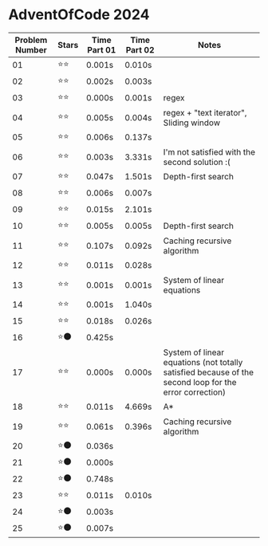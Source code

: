 
# AdventOfCode 2024

| **Problem Number** | **Stars** | **Time Part 01** | **Time Part 02** | **Notes** |
|---|---|---|---|---|
| 01 | ⭐⭐ | 0.001s | 0.010s |  |
| 02 | ⭐⭐ | 0.002s | 0.003s |  |
| 03 | ⭐⭐ | 0.000s | 0.001s | regex |
| 04 | ⭐⭐ | 0.005s | 0.004s | regex + "text iterator", Sliding window |
| 05 | ⭐⭐ | 0.006s | 0.137s |  |
| 06 | ⭐⭐ | 0.003s | 3.331s | I'm not satisfied with the second solution :( |
| 07 | ⭐⭐ | 0.047s | 1.501s | Depth-first search |
| 08 | ⭐⭐ | 0.006s | 0.007s |  |
| 09 | ⭐⭐ | 0.015s | 2.101s |  |
| 10 | ⭐⭐ | 0.005s | 0.005s | Depth-first search |
| 11 | ⭐⭐ | 0.107s | 0.092s | Caching recursive algorithm |
| 12 | ⭐⭐ | 0.011s | 0.028s |  |
| 13 | ⭐⭐ | 0.001s | 0.001s | System of linear equations |
| 14 | ⭐⭐ | 0.001s | 1.040s |  |
| 15 | ⭐⭐ | 0.018s | 0.026s |  |
| 16 | ⭐🌑 | 0.425s |  |  |
| 17 | ⭐⭐ | 0.000s | 0.000s | System of linear equations (not totally satisfied because of the second loop for the error correction) |
| 18 | ⭐⭐ | 0.011s | 4.669s | A* |
| 19 | ⭐⭐ | 0.061s | 0.396s | Caching recursive algorithm |
| 20 | ⭐🌑 | 0.036s |  |  |
| 21 | ⭐🌑 | 0.000s |  |  |
| 22 | ⭐🌑 | 0.748s |  |  |
| 23 | ⭐⭐ | 0.011s | 0.010s |  |
| 24 | ⭐🌑 | 0.003s |  |  |
| 25 | ⭐🌑 | 0.007s |  |  |